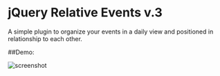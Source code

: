 jQuery Relative Events v.3
======================

A simple plugin to organize your events in a daily view and positioned in relationship to each other.

##Demo:

![screenshot](https://raw.github.com/codearachnid/jquery-relative-events/master/screenshot.png)
